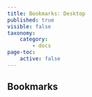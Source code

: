 ```yaml
---
title: Bookmarks: Desktop
published: true
visible: false
taxonomy:
    category:
        - docs
page-toc:
    active: false
---
```


## Bookmarks
